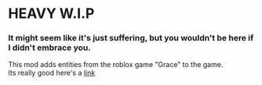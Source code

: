 # HEAVY W.I.P
### It might seem like it's just suffering, but you wouldn't be here if I didn't embrace you.


This mod adds entities from the roblox game "Grace" to the game.      
Its really good here's a <a href="https://www.roblox.com/games/138837502355157">link</a>
